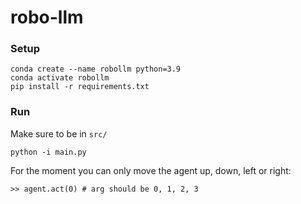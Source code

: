 # robo-llm

### Setup
~~~
conda create --name robollm python=3.9
conda activate robollm
pip install -r requirements.txt
~~~

### Run
Make sure to be in `src/`
~~~
python -i main.py
~~~
For the moment you can only move the agent up, down, left or right:
~~~
>> agent.act(0) # arg should be 0, 1, 2, 3
~~~
